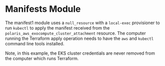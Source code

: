 # Manifests Module
The manifest1 module uses a `null_resource` with a `local-exec` provisioner to
run `kubectl` to apply the manifest received from the 
`polaris_aws_exocompute_cluster_attachment` resource. The computer running the
Terraform apply operation needs to have the `aws` and `kubectl` command line
tools installed.

Note, in this example, the EKS cluster credentials are never removed from the
computer which runs Terraform.
